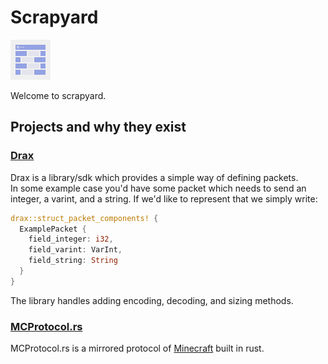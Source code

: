 # Scrapyard

![](https://github.com/ScrapyardRs/.github/blob/master/assets/logo.png?raw=true) 

Welcome to scrapyard.

## Projects and why they exist

### [Drax](https://github.com/ScrapyardRs/Drax)

Drax is a library/sdk which provides a simple way of defining packets. <br />
In some example case you'd have some packet which needs to send an integer, a varint, and a string. If we'd like to represent that we simply write:

```rust
drax::struct_packet_components! {
  ExamplePacket {
    field_integer: i32,
    field_varint: VarInt,
    field_string: String
  }
}
```

The library handles adding encoding, decoding, and sizing methods.

### [MCProtocol.rs](https://github.com/ScrapyardRs/MCProtocol.rs)

MCProtocol.rs is a mirrored protocol of [Minecraft](https://minecraft.net/) built in rust.
